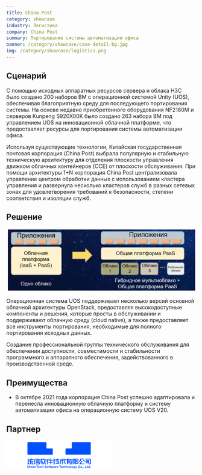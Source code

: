 ```yaml
---
title: China Post
category: showcase
industry: Логистика
company: China Post
summary: Портирование системы автоматизации офиса
banner: /category/showcase/case-detail-bg.jpg
img: /category/showcase/logistics.png
---
```


## **Сценарий**

С помощью исходных аппаратных ресурсов сервера и облака H3C было создано 200 наборов ВМ с операционной системой Unity (UOS), обеспечивая благоприятную среду для последующего портирования системы. На основе недавно приобретенного оборудования NF2180M и серверов Kunpeng S920X00K было создано 263 набора ВМ под управлением UOS на инновационной облачной платформе, что предоставляет ресурсы для портирования системы автоматизации офиса.

Используя существующие технологии, Китайская государственная почтовая корпорация (China Post) выбрала популярную и стабильную техническую архитектуру для отделения плоскости управления движком облачных контейнеров (CCE) от плоскости обслуживания. При помощи архитектуры 1+N корпорация China Post централизовала управление центром обработки данных с использованием кластера управления и развернула несколько кластеров служб в разных сетевых зонах для удовлетворения требований к безопасности, степени соответствия и изоляции служб.

## **Решение**

<div class="case-img"><img src="./lg1.png"/></div>

Операционная система UOS поддерживает несколько версий основной облачной архитектуры OpenStack, предоставляя высокодоступные компоненты и решения, которые просты в обслуживании и поддерживают облачную среду (cloud native), а также предоставляет все инструменты портирования, необходимые для полного портирования исходных данных.

Создание профессиональной группы технического обслуживания для обеспечения доступности, совместимости и стабильности программного и аппаратного обеспечения, задействованного в производственной среде.

## **Преимущества**

- В октябре 2021 года корпорация China Post успешно адаптировала и перенесла инновационную облачную платформу и систему автоматизации офиса на операционную систему UOS V20.

## **Партнер**

<img src="./tongxin.png"/>
